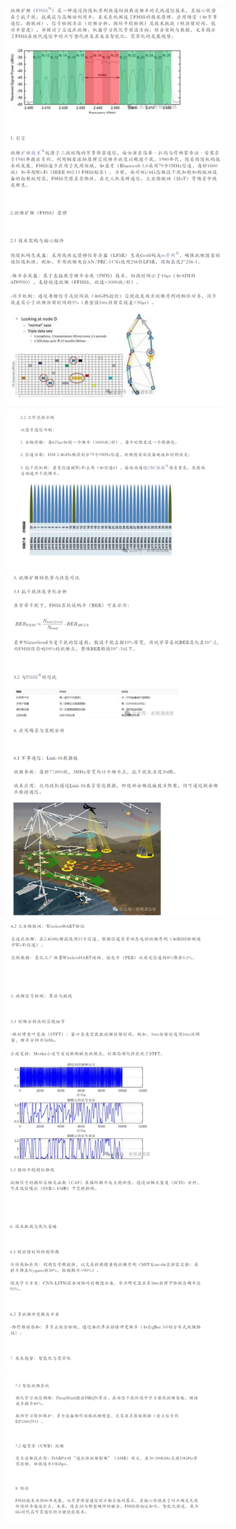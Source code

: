 ![](https://raw.githubusercontent.com/LeroyK111/pictureBed/master/20250529201838.png)
![](https://raw.githubusercontent.com/LeroyK111/pictureBed/master/20250529201937.png)
![](https://raw.githubusercontent.com/LeroyK111/pictureBed/master/20250529201949.png)
![](https://raw.githubusercontent.com/LeroyK111/pictureBed/master/20250529202017.png)
![](https://raw.githubusercontent.com/LeroyK111/pictureBed/master/20250529202031.png)
![](https://raw.githubusercontent.com/LeroyK111/pictureBed/master/20250529202045.png)







